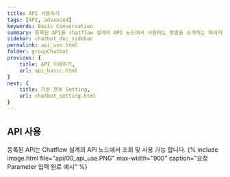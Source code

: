 ```yaml
---
title: API 사용하기
tags: [API, advanced]
keywords: Basic Conversation
summary: 등록된 API를 chatflow 설계의 API 노드에서 사용하는 방법을 소개하는 페이지입니다.
sidebar: chatbot_doc_sidebar
permalink: api_use.html
folder: groupChatbot
previous: {
    title: API 이해하기, 
    url: api_basic.html
}
next: {
    title: 기본 챗봇 Setting,
    url: chatbot_setting.html
}
---
```


## API 사용
등록된  API는 Chatflow 설계의 API 노드에서 조회 및 사용 가능 합니다.
{% include image.html file="api/00_api_use.PNG" max-width="900" caption="요청 Parameter 입력 완료 예시" %} 



